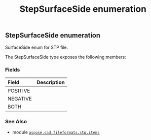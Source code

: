 ﻿---
title: StepSurfaceSide enumeration
second_title: Aspose.CAD for Python via .NET API References
description: 
type: docs
weight: 890
url: /python-net/aspose.cad.fileformats.stp.items/stepsurfaceside/
is_root: false
---

## StepSurfaceSide enumeration

SurfaceSide enum for STP file.



The StepSurfaceSide type exposes the following members:

### Fields
| Field | Description |
| :- | :- |
| POSITIVE |  |
| NEGATIVE |  |
| BOTH |  |



### See Also
* module [`aspose.cad.fileformats.stp.items`](..)

